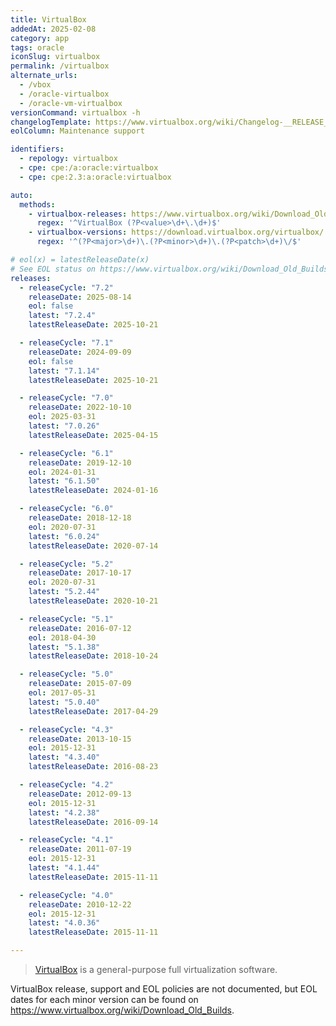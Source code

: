 ```yaml
---
title: VirtualBox
addedAt: 2025-02-08
category: app
tags: oracle
iconSlug: virtualbox
permalink: /virtualbox
alternate_urls:
  - /vbox
  - /oracle-virtualbox
  - /oracle-vm-virtualbox
versionCommand: virtualbox -h
changelogTemplate: https://www.virtualbox.org/wiki/Changelog-__RELEASE_CYCLE__
eolColumn: Maintenance support

identifiers:
  - repology: virtualbox
  - cpe: cpe:/a:oracle:virtualbox
  - cpe: cpe:2.3:a:oracle:virtualbox

auto:
  methods:
    - virtualbox-releases: https://www.virtualbox.org/wiki/Download_Old_Builds
      regex: '^VirtualBox (?P<value>\d+\.\d+)$'
    - virtualbox-versions: https://download.virtualbox.org/virtualbox/
      regex: '^(?P<major>\d+)\.(?P<minor>\d+)\.(?P<patch>\d+)\/$'

# eol(x) = latestReleaseDate(x)
# See EOL status on https://www.virtualbox.org/wiki/Download_Old_Builds.
releases:
  - releaseCycle: "7.2"
    releaseDate: 2025-08-14
    eol: false
    latest: "7.2.4"
    latestReleaseDate: 2025-10-21

  - releaseCycle: "7.1"
    releaseDate: 2024-09-09
    eol: false
    latest: "7.1.14"
    latestReleaseDate: 2025-10-21

  - releaseCycle: "7.0"
    releaseDate: 2022-10-10
    eol: 2025-03-31
    latest: "7.0.26"
    latestReleaseDate: 2025-04-15

  - releaseCycle: "6.1"
    releaseDate: 2019-12-10
    eol: 2024-01-31
    latest: "6.1.50"
    latestReleaseDate: 2024-01-16

  - releaseCycle: "6.0"
    releaseDate: 2018-12-18
    eol: 2020-07-31
    latest: "6.0.24"
    latestReleaseDate: 2020-07-14

  - releaseCycle: "5.2"
    releaseDate: 2017-10-17
    eol: 2020-07-31
    latest: "5.2.44"
    latestReleaseDate: 2020-10-21

  - releaseCycle: "5.1"
    releaseDate: 2016-07-12
    eol: 2018-04-30
    latest: "5.1.38"
    latestReleaseDate: 2018-10-24

  - releaseCycle: "5.0"
    releaseDate: 2015-07-09
    eol: 2017-05-31
    latest: "5.0.40"
    latestReleaseDate: 2017-04-29

  - releaseCycle: "4.3"
    releaseDate: 2013-10-15
    eol: 2015-12-31
    latest: "4.3.40"
    latestReleaseDate: 2016-08-23

  - releaseCycle: "4.2"
    releaseDate: 2012-09-13
    eol: 2015-12-31
    latest: "4.2.38"
    latestReleaseDate: 2016-09-14

  - releaseCycle: "4.1"
    releaseDate: 2011-07-19
    eol: 2015-12-31
    latest: "4.1.44"
    latestReleaseDate: 2015-11-11

  - releaseCycle: "4.0"
    releaseDate: 2010-12-22
    eol: 2015-12-31
    latest: "4.0.36"
    latestReleaseDate: 2015-11-11

---
```


> [VirtualBox](https://www.virtualbox.org/) is a general-purpose full virtualization software.

VirtualBox release, support and EOL policies are not documented, but EOL dates for each minor version can be found on <https://www.virtualbox.org/wiki/Download_Old_Builds>.
